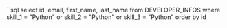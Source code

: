 ``sql
select id, email, first_name, last_name
from DEVELOPER_INFOS
where skill_1 = "Python" or skill_2 = "Python" or skill_3 = "Python"
order by id
` `